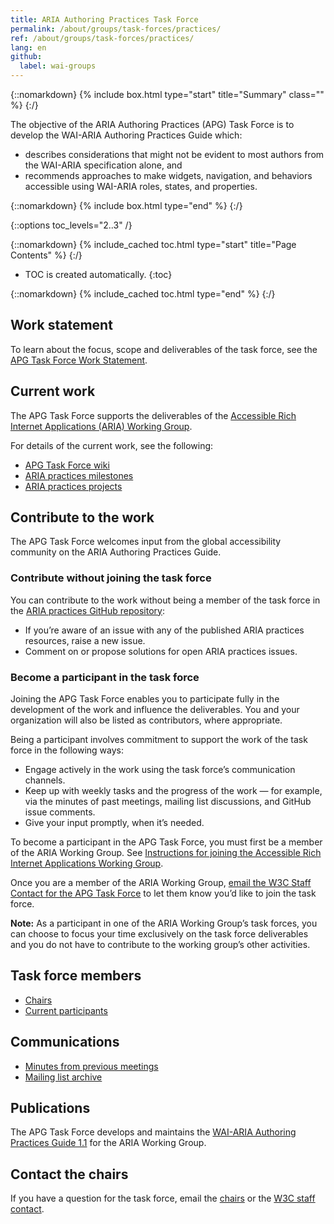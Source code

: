 ```yaml
---
title: ARIA Authoring Practices Task Force
permalink: /about/groups/task-forces/practices/
ref: /about/groups/task-forces/practices/
lang: en
github:
  label: wai-groups
---
```


{::nomarkdown}
{% include box.html type="start" title="Summary" class="" %}
{:/}

The objective of the ARIA Authoring Practices (APG) Task Force is to develop the WAI-ARIA Authoring Practices Guide which:

* describes considerations that might not be evident to most authors from the WAI-ARIA specification alone, and
* recommends approaches to make widgets, navigation, and behaviors accessible using WAI-ARIA roles, states, and properties.

{::nomarkdown}
{% include box.html type="end" %}
{:/}

{::options toc_levels="2..3" /}

{::nomarkdown}
{% include_cached toc.html type="start" title="Page Contents" %}
{:/}

-   TOC is created automatically.
{:toc}

{::nomarkdown}
{% include_cached toc.html type="end" %}
{:/}

## Work statement

To learn about the focus, scope and deliverables of the task force, see the [APG Task Force Work Statement](/about/groups/task-forces/practices/work-statement/).

## Current work

The APG Task Force supports the deliverables of the [Accessible Rich Internet Applications (ARIA) Working Group](/about/groups/ariawg/).

For details of the current work, see the following: 
* [APG Task Force wiki](https://github.com/w3c/aria-practices/wiki)
* [ARIA practices milestones](https://github.com/w3c/aria-practices/milestones)
* [ARIA practices projects](https://github.com/w3c/aria-practices/projects)

## Contribute to the work

The APG Task Force welcomes input from the global accessibility community on the ARIA Authoring Practices Guide.

### Contribute without joining the task force

You can contribute to the work without being a member of the task force in the [ARIA practices GitHub repository](https://github.com/w3c/aria-practices/issues):
* If you’re aware of an issue with any of the published ARIA practices resources, raise a new issue.
* Comment on or propose solutions for open ARIA practices issues.

### Become a participant in the task force

Joining the APG Task Force enables you to participate fully in the development of the work and influence the deliverables. You and your organization will also be listed as contributors, where appropriate.

Being a participant involves commitment to support the work of the task force in the following ways:

* Engage actively in the work using the task force’s communication channels.
* Keep up with weekly tasks and the progress of the work &mdash; for example, via the minutes of past meetings, mailing list discussions, and GitHub issue comments.
* Give your input promptly, when it’s needed.

To become a participant in the APG Task Force, you must first be a member of the ARIA Working Group. See [Instructions for joining the Accessible Rich Internet Applications Working Group](https://www.w3.org/groups/wg/aria/instructions/).

Once you are a member of the ARIA Working Group, [email the W3C Staff Contact for the APG Task Force](https://www.w3.org/groups/tf/aria-practices/participants/#staff) to let them know you’d like to join the task force. 

**Note:** As a participant in one of the ARIA Working Group’s task forces, you can choose to focus your time exclusively on the task force deliverables and you do not have to contribute to the working group’s other activities.

## Task force members

* [Chairs](https://www.w3.org/groups/tf/aria-practices/participants/#chairs)
* [Current participants](https://www.w3.org/groups/tf/aria-practices/participants/#participants)

## Communications

* [Minutes from previous meetings](https://www.w3.org/WAI/ARIA/task-forces/practices/minutes)
* [Mailing list archive](http://lists.w3.org/Archives/Public/public-aria-practices/)

## Publications

The APG Task Force develops and maintains the [WAI-ARIA Authoring Practices Guide 1.1](https://www.w3.org/TR/wai-aria-practices-1.1/) for the ARIA Working Group.

## Contact the chairs

If you have a question for the task force, email the [chairs](https://www.w3.org/groups/tf/aria-practices/participants/#chairs) or the [W3C staff contact](https://www.w3.org/groups/tf/aria-practices/participants/#staff). 